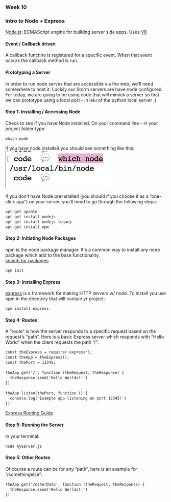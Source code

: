 
### Week 10
### Intro to Node + Express

[Node.js](https://nodejs.org/en/): ECMAScript engine for builidng server side apps. Uses [V8](https://v8.dev/)

#### Event / Callback driven 
A callback functino is registered for a specific event. When that event occurs the callback method is run.

#### Prototyping a Server
In order to run node serves that are accessible via the web, we'll need somewhere to host it. Luckily our Storm servers are have node configured. For today, we are going to be using code that will mimick a server so that we can prototype using a local port - in leiu of the python local server ;)



#### Step 1: Installing / Accessing Node
Check to see if you have Node installed. On your command line - in your project folder type:

```
which node
```
If you have node installed you should see something like this:
![](imgs/step1.png)

If you don’t have Node preinstalled (you should if you choose it as a “one-click app”) on your server, you’ll need to go through the following steps:

```
apt-get update
apt-get install nodejs
apt-get install nodejs-legacy
apt-get install npm

```
#### Step 2: Initiating Node Packages
npm is the node package manager. It's a common way to install any node package which add to the base functionality.  
[search for packages](https://www.npmjs.com/).
```
npm init
```
#### Step 3: Installing Express
[express](https://expressjs.com) is a framework for making HTTP servers w/ node. To install you use npm in the directory that will contain yr project:
 
```
npm install express
```
#### Step 4: Routes
A “route” is how the server responds to a specific request based on the request’s “path”. Here is a basic Express server which responds with “Hello World” when the client requests the path “/”:
```
const theExpress = require('express');
const theApp = theExpress();
const thePort = 12345;

theApp.get('/', function (theRequest, theResponse) {
  theResponse.send('Hello Worlds!!')
})

theApp.listen(thePort, function () {
  console.log('Example app listening on port 12345!')
})
```

[Express Routing Guide](https://expressjs.com/en/guide/routing.html)
#### Step 5: Running the Server
In your terminal:
```
node myServer.js
```
#### Step 5: Other Routes
Of course a route can be for any “path”, here is an example for “/somethingelse”:
```
theApp.get('/otherData', function (theRequest, theResponse) {
  theResponse.send('Hello Worlds!!')
})
```
